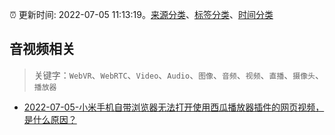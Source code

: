 :alarm_clock: 更新时间: 2022-07-05 11:13:19。[来源分类](../README.md)、[标签分类](../TAGS.md)、[时间分类](../TIMELINE.md)

## 音视频相关


> 关键字：`WebVR`、`WebRTC`、`Video`、`Audio`、`图像`、`音频`、`视频`、`直播`、`摄像头`、`播放器`



- [2022-07-05-小米手机自带浏览器无法打开使用西瓜播放器插件的网页视频，是什么原因？](https://www.v2ex.com/t/864250) 